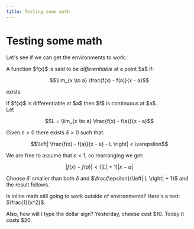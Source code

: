 ```yaml
---
title: Testing some math
---
```

# Testing some math

Let's see if we can get the environments to work.

<div class="definition">
A function $f(x)$ is said to be <i>differentiable</i> at a point $a$ if:

$$\lim_{x \to a} \frac{f(x) - f(a)}{x - a}$$

exists.
</div>

<div class="lemma">
If $f(x)$ is differentiable at $a$ then $f$ is continuous at $a$.
</div>
<div class="proof">
Let

$$L = \lim_{x \to a} \frac{f(x) - f(a)}{x - a}$$

Given $\varepsilon > 0$ there exists $\delta > 0$ such that:

$$\left| \frac{f(x) - f(a)}{x - a} - L \right| < \varepsilon$$

We are free to assume that $\varepsilon < 1$, so rearranging we get:

$$\left| f(x) - f(a) \right| < (\left| L \right| + 1) \left| x - a \right|$$

Choose $\delta'$ smaller than both $\delta$ and $\frac{\epsilon}{\left| L \right| + 1}$ and the result follows.
</div>

Is inline math still going to work outside of environments? Here's a test: $\frac{1}{x^2}$.

Also, how will I type the dollar sign?  Yesterday, cheese cost $\$ 10$. Today it costs $\$ 20$.

